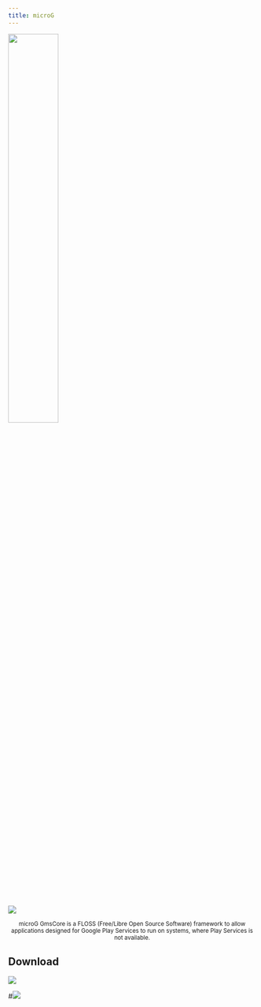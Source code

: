 ```yaml
---
title: microG
---
```


<img src="https://is.gd/PZinky" style="width: 45%">

![](https://is.gd/tQ44D4)

<p align="center">
<sub>
microG GmsCore is a FLOSS (Free/Libre Open Source Software) framework to allow applications designed for Google Play Services to run on systems, where Play Services is not available.
</sub>
</p>

## Download
[![](https://is.gd/nl2yMm)](https://is.gd/KAR5Gu)

#[![](https://is.gd/LGEerw)](https://is.gd/iIBAm2)
